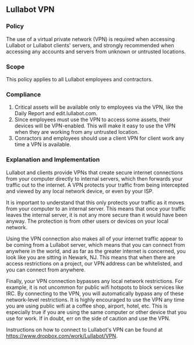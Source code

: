 ## Lullabot VPN

### Policy
The use of a virtual private network (VPN) is required when accessing Lullabot or Lullabot clients' servers, and strongly recommended when accessing any accounts and servers from unknown or untrusted locations.

### Scope
This policy applies to all Lullabot employees and contractors.

### Compliance
1. Critical assets will be available only to employees via the VPN, like the Daily Report and edit.lullabot.com.
2. Since employees must use the VPN to access some assets, their devices will  be VPN-enabled. This will make it easy to use the VPN when they are working from any untrusted location.
3. Conractors and employees should use a client VPN for client work any time a VPN is available.

### Explanation and Implementation

Lullabot and clients provide VPNs that create secure internet connections from your computer directly to internal servers, which then forwards your traffic out to the internet. A VPN protects your traffic from being intercepted and viewed by any local network device, or even by your ISP.

It is important to understand that this only protects your traffic as it moves from your computer to an internal server. This means that once your traffic leaves the internal server, it is not any more secure than it would have been anyway. The protection is from other users or devices on your local network.

Using the VPN connection also makes all of your internet traffic appear to be coming from a Lullabot server, which means that you can connect from anywhere in the world, and as far as the greater internet is concerned, you look like you are sitting in Newark, NJ. This means that when there are access restrictions on a project, our VPN address can be whitelisted, and you can connect from anywhere.

Finally, your VPN connection bypasses any local network restrictions. For example, it is not uncommon for public wifi hotspots to block services like IRC. By connecting to the VPN, you will automatically bypass any of these network-level restrictions. It is highly encouraged to use the VPN any time you are using public wifi at a coffee shop, airport, hotel, etc. This is especially true if you are using the same computer or other device that you use for work. If in doubt, err on the side of caution and use the VPN.

Instructions on how to connect to Lullabot's VPN can be found at https://www.dropbox.com/work/Lullabot/VPN. 

